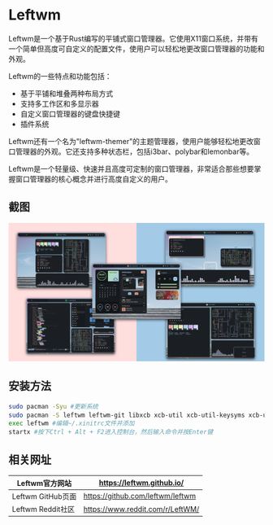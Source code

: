 # Leftwm

Leftwm是一个基于Rust编写的平铺式窗口管理器。它使用X11窗口系统，并带有一个简单但高度可自定义的配置文件，使用户可以轻松地更改窗口管理器的功能和外观。

Leftwm的一些特点和功能包括：

- 基于平铺和堆叠两种布局方式
- 支持多工作区和多显示器
- 自定义窗口管理器的键盘快捷键
- 插件系统

Leftwm还有一个名为"leftwm-themer"的主题管理器，使用户能够轻松地更改窗口管理器的外观。它还支持多种状态栏，包括i3bar、polybar和lemonbar等。

Leftwm是一个轻量级、快速并且高度可定制的窗口管理器，非常适合那些想要掌握窗口管理器的核心概念并进行高度自定义的用户。

## 截图

![img](../img/qcqno1s6ogk91.png)

## 安装方法

```bash
sudo pacman -Syu #更新系统
sudo pacman -S leftwm leftwm-git libxcb xcb-util xcb-util-keysyms xcb-util-wm xcb-util-cursor xcb-util-xrm rofi #安装Leftwm及其依赖项
exec leftwm #编辑~/.xinitrc文件并添加
startx #按下Ctrl + Alt + F2进入控制台，然后输入命令并按Enter键
```



## 相关网址

| Leftwm官方网站    | https://leftwm.github.io/        |
| ----------------- | -------------------------------- |
| Leftwm GitHub页面 | https://github.com/leftwm/leftwm |
| Leftwm Reddit社区 | https://www.reddit.com/r/LeftWM/ |

